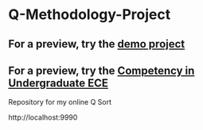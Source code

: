 # Q-Methodology-Project

## For a preview, try the [demo project](https://shawnbanasick.github.io/easy-htmlq/#/)

## For a preview, try the [Competency in Undergraduate ECE](https://github.com/tiamole/Q-Methodology-Project/tree/main/easy-htmlq-2.0.3/easy-htmlq-2.0.3)

Repository for my online Q Sort

http://localhost:9990
